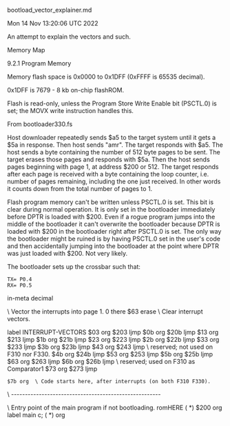 bootload_vector_explainer.md

Mon 14 Nov 13:20:06 UTC 2022

An attempt to explain the vectors and such.

Memory Map

9.2.1 Program Memory

Memory flash space is 0x0000 to 0x1DFF  (0xFFFF is 65535 decimal).

0x1DFF is 7679 - 8 kb on-chip flashROM.

Flash is read-only, unless the Program Store Write Enable bit
(PSCTL.0) is set; the MOVX write instruction handles this.


From bootloader330.fs

Host downloader repeatedly sends $a5 to the target system until it
gets a $5a in response. Then host sends "amr". The target responds
with $a5. The host sends a byte containing the number of 512 byte
pages to be sent. The target erases those pages and responds with $5a.
Then the host sends pages beginning with page 1, at address $200 or
512. The target responds after each page is received with a byte
containing the loop counter, i.e. number of pages remaining, including
the one just received. In other words it counts down from the total
number of pages to 1.

Flash program memory can't be written unless PSCTL.0 is set. This bit
is clear during normal operation. It is only set in the bootloader
immediately before DPTR is loaded with $200. Even if a rogue program
jumps into the middle of the bootloader it can't overwrite the
bootloader because DPTR is loaded with $200 in the bootloader right
after PSCTL.0 is set. The only way the bootloader might be ruined is
by having PSCTL.0 set in the user's code and then accidentally jumping
into the bootloader at the point where DPTR was just loaded with $200.
Not very likely.

The bootloader sets up the crossbar such that:

    TX= P0.4
    RX= P0.5

in-meta decimal

\ Vector the interrupts into page 1.
	0 there $63 erase  \ Clear interrupt vectors.

label INTERRUPT-VECTORS
	$03 org  $203 ljmp
	$0b org  $20b ljmp
	$13 org  $213 ljmp
	$1b org  $21b ljmp
	$23 org  $223 ljmp
	$2b org  $22b ljmp
	$33 org  $233 ljmp
	$3b org  $23b ljmp
	$43 org  $243 ljmp \ reserved; not used on F310 nor F330.
	$4b org  $24b ljmp
	$53 org  $253 ljmp
	$5b org  $25b ljmp
	$63 org  $263 ljmp
	$6b org  $26b ljmp \ reserved; used on F310 as Comparator1
	$73 org  $273 ljmp

	$7b org  \ Code starts here, after interrupts (on both F310 F330).

\ ------------------------------------------------------

\ Entry point of the main program if not bootloading.
romHERE ( *) $200 org
label main  c; ( *) org
